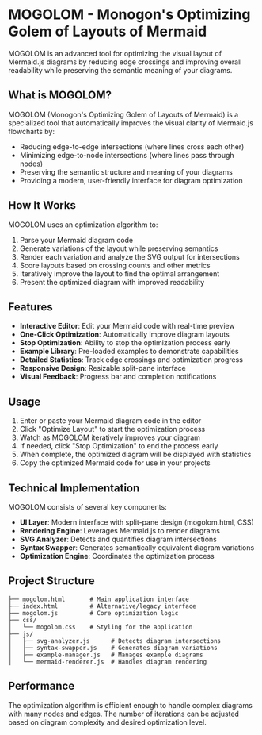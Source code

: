 # MOGOLOM - Monogon's Optimizing Golem of Layouts of Mermaid

MOGOLOM is an advanced tool for optimizing the visual layout of Mermaid.js diagrams by reducing edge crossings and improving overall readability while preserving the semantic meaning of your diagrams.

## What is MOGOLOM?

MOGOLOM (Monogon's Optimizing Golem of Layouts of Mermaid) is a specialized tool that automatically improves the visual clarity of Mermaid.js flowcharts by:

- Reducing edge-to-edge intersections (where lines cross each other)
- Minimizing edge-to-node intersections (where lines pass through nodes)
- Preserving the semantic structure and meaning of your diagrams
- Providing a modern, user-friendly interface for diagram optimization

## How It Works

MOGOLOM uses an optimization algorithm to:

1. Parse your Mermaid diagram code
2. Generate variations of the layout while preserving semantics
3. Render each variation and analyze the SVG output for intersections
4. Score layouts based on crossing counts and other metrics
5. Iteratively improve the layout to find the optimal arrangement
6. Present the optimized diagram with improved readability

## Features

- **Interactive Editor**: Edit your Mermaid code with real-time preview
- **One-Click Optimization**: Automatically improve diagram layouts
- **Stop Optimization**: Ability to stop the optimization process early
- **Example Library**: Pre-loaded examples to demonstrate capabilities
- **Detailed Statistics**: Track edge crossings and optimization progress
- **Responsive Design**: Resizable split-pane interface
- **Visual Feedback**: Progress bar and completion notifications

## Usage

1. Enter or paste your Mermaid diagram code in the editor
2. Click "Optimize Layout" to start the optimization process
3. Watch as MOGOLOM iteratively improves your diagram
4. If needed, click "Stop Optimization" to end the process early
5. When complete, the optimized diagram will be displayed with statistics
6. Copy the optimized Mermaid code for use in your projects

## Technical Implementation

MOGOLOM consists of several key components:

- **UI Layer**: Modern interface with split-pane design (mogolom.html, CSS)
- **Rendering Engine**: Leverages Mermaid.js to render diagrams
- **SVG Analyzer**: Detects and quantifies diagram intersections
- **Syntax Swapper**: Generates semantically equivalent diagram variations
- **Optimization Engine**: Coordinates the optimization process

## Project Structure

```
├── mogolom.html       # Main application interface
├── index.html         # Alternative/legacy interface
├── mogolom.js         # Core optimization logic
├── css/
│   └── mogolom.css    # Styling for the application
├── js/
│   ├── svg-analyzer.js      # Detects diagram intersections
│   ├── syntax-swapper.js    # Generates diagram variations
│   ├── example-manager.js   # Manages example diagrams
│   └── mermaid-renderer.js  # Handles diagram rendering
```

## Performance

The optimization algorithm is efficient enough to handle complex diagrams with many nodes and edges. The number of iterations can be adjusted based on diagram complexity and desired optimization level.